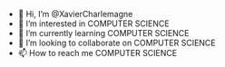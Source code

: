 - 👋 Hi, I’m @XavierCharlemagne
- 👀 I’m interested in COMPUTER SCIENCE
- 🌱 I’m currently learning COMPUTER SCIENCE
- 💞️ I’m looking to collaborate on COMPUTER SCIENCE
- 📫 How to reach me COMPUTER SCIENCE

<!---
XavierCharlemagne/XavierCharlemagne is a ✨ special ✨ repository because its `README.md` (this file) appears on your GitHub profile.
You can click the Preview link to take a look at your changes.
--->

